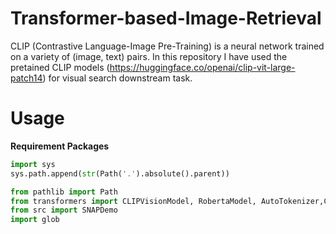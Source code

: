# Transformer-based-Image-Retrieval
CLIP (Contrastive Language-Image Pre-Training) is a neural network trained on a variety of (image, text) pairs. In this repository I have used the pretained CLIP models (https://huggingface.co/openai/clip-vit-large-patch14) for visual search downstream task. 

# Usage 

**Requirement Packages**
```python
import sys
sys.path.append(str(Path('.').absolute().parent))

from pathlib import Path
from transformers import CLIPVisionModel, RobertaModel, AutoTokenizer,CLIPConfig
from src import SNAPDemo
import glob

```
